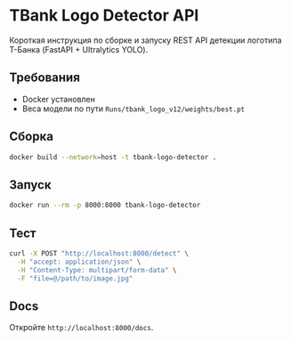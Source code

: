 # TBank Logo Detector API

Короткая инструкция по сборке и запуску REST API детекции логотипа Т-Банка (FastAPI + Ultralytics YOLO).

## Требования
- Docker установлен
- Веса модели по пути `Runs/tbank_logo_v12/weights/best.pt`

## Сборка
```bash
docker build --network=host -t tbank-logo-detector .
```

## Запуск
```bash
docker run --rm -p 8000:8000 tbank-logo-detector
```

## Тест
```bash
curl -X POST "http://localhost:8000/detect" \
  -H "accept: application/json" \
  -H "Content-Type: multipart/form-data" \
  -F "file=@/path/to/image.jpg"
```

## Docs
Откройте `http://localhost:8000/docs`.
